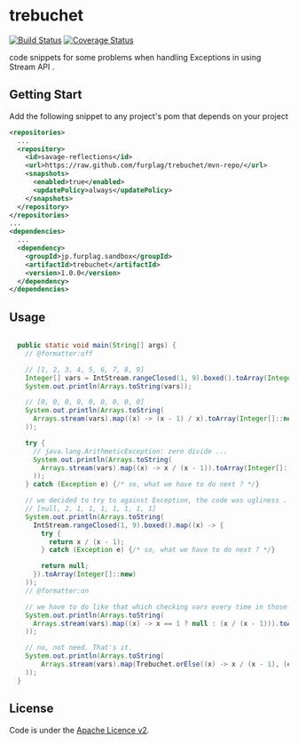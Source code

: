 # trebuchet

[![Build Status](https://travis-ci.org/furplag/trebuchet.svg?branch=master)](https://travis-ci.org/furplag/trebuchet)
[![Coverage Status](https://coveralls.io/repos/github/furplag/trebuchet/badge.svg?branch=master)](https://coveralls.io/github/furplag/trebuchet?branch=master)

code snippets for some problems when handling Exceptions in using Stream API .

## Getting Start

Add the following snippet to any project's pom that depends on your project
```pom.xml
<repositories>
  ...
  <repository>
    <id>savage-reflections</id>
    <url>https://raw.github.com/furplag/trebuchet/mvn-repo/</url>
    <snapshots>
      <enabled>true</enabled>
      <updatePolicy>always</updatePolicy>
    </snapshots>
  </repository>
</repositories>
...
<dependencies>
  ...
  <dependency>
    <groupId>jp.furplag.sandbox</groupId>
    <artifactId>trebuchet</artifactId>
    <version>1.0.0</version>
  </dependency>
</dependencies>
```

## Usage
```java

  public static void main(String[] args) {
    // @formatter:off

    // [1, 2, 3, 4, 5, 6, 7, 8, 9]
    Integer[] vars = IntStream.rangeClosed(1, 9).boxed().toArray(Integer[]::new);
    System.out.println(Arrays.toString(vars));

    // [0, 0, 0, 0, 0, 0, 0, 0, 0]
    System.out.println(Arrays.toString(
      Arrays.stream(vars).map((x) -> (x - 1) / x).toArray(Integer[]::new)
    ));

    try {
      // java.lang.ArithmeticException: zero divide ...
      System.out.println(Arrays.toString(
        Arrays.stream(vars).map((x) -> x / (x - 1)).toArray(Integer[]::new)
      ));
    } catch (Exception e) {/* so, what we have to do next ? */}

    // we decided to try to against Exception, the code was ugliness .
    // [null, 2, 1, 1, 1, 1, 1, 1, 1]
    System.out.println(Arrays.toString(
      IntStream.rangeClosed(1, 9).boxed().map((x) -> {
        try {
          return x / (x - 1);
        } catch (Exception e) {/* so, what we have to do next ? */}

        return null;
      }).toArray(Integer[]::new)
    ));
    // @formatter:on

    // we have to do like that which checking vars every time in those many,  many of code ?
    System.out.println(Arrays.toString(
      Arrays.stream(vars).map((x) -> x == 1 ? null : (x / (x - 1))).toArray(Integer[]::new)
    ));

    // no, not need. That's it.
    System.out.println(Arrays.toString(
        Arrays.stream(vars).map(Trebuchet.orElse((x) -> x / (x - 1), (ex, x) -> null)).toArray(Integer[]::new)
    ));
  }
```

## License
Code is under the [Apache Licence v2](LICENCE).

